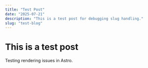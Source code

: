 ```yaml
---
title: "Test Post"
date: "2025-07-21"
description: "This is a test post for debugging slug handling."
slug: "test-blog"
---
```


# This is a test post

Testing rendering issues in Astro.
